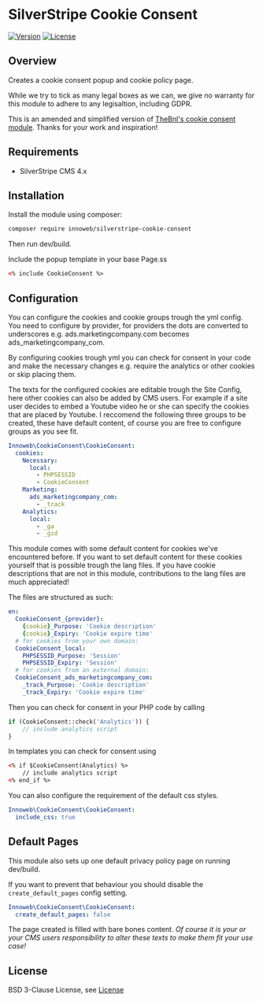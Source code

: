 # SilverStripe Cookie Consent

[![Version](http://img.shields.io/packagist/v/innoweb/silverstripe-cookie-consent.svg?style=flat-square)](https://packagist.org/packages/innoweb/silverstripe-cookie-consent)
[![License](http://img.shields.io/packagist/l/innoweb/silverstripe-cookie-consent.svg?style=flat-square)](license.md)

## Overview

Creates a cookie consent popup and cookie policy page. 

While we try to tick as many legal boxes as we can, we give no warranty for this module to adhere to any legisaltion, including GDPR.

This is an amended and simplified version of [TheBnl's cookie consent module](https://github.com/TheBnl/silverstripe-cookie-consent). Thanks for your work and inspiration!

## Requirements

* SilverStripe CMS 4.x

## Installation

Install the module using composer:
```bash
composer require innoweb/silverstripe-cookie-consent
```

Then run dev/build.

Include the popup template in your base Page.ss
```html
<% include CookieConsent %>
```

## Configuration
You can configure the cookies and cookie groups trough the yml config. You need to configure by provider, 
for providers the dots are converted to underscores e.g. ads.marketingcompany.com becomes ads_marketingcompany_com.

By configuring cookies trough yml you can check for consent in your code and make the necessary changes e.g. require
the analytics or other cookies or skip placing them.

The texts for the configured cookies are editable trough the Site Config, here other cookies can also be added by CMS
users.
For example if a site user decides to embed a Youtube video he or she can specify the cookies that are placed by Youtube.
I reccomend the following three groups to be created, these have default content, of course you are free to configure 
groups as you see fit.
```yaml
Innoweb\CookieConsent\CookieConsent:
  cookies:
    Necessary:
      local:
        - PHPSESSID
        - CookieConsent
    Marketing:
      ads_marketingcompany_com:
        - _track
    Analytics:
      local:
        - _ga
        - _gid
```

This module comes with some default content for cookies we've encountered before. If you want to set default content 
for these cookies yourself that is possible trough the lang files. If you have cookie descriptions that are not in 
this module, contributions to the lang files are much appreciated!

The files are structured as such:
```yaml
en:
  CookieConsent_{provider}:
    {cookie}_Purpose: 'Cookie description'
    {cookie}_Expiry: 'Cookie expire time'
  # for cookies from your own domain:
  CookieConsent_local:
    PHPSESSID_Purpose: 'Session'
    PHPSESSID_Expiry: 'Session'
  # for cookies from an external domain:
  CookieConsent_ads_marketingcompany_com:
    _track_Purpose: 'Cookie description'
    _track_Expiry: 'Cookie expire time'
```

Then you can check for consent in your PHP code by calling
```php
if (CookieConsent::check('Analytics')) {
    // include analytics script
}
```

In templates you can check for consent using
```html
<% if $CookieConsent(Analytics) %>
    // include analytics script
<% end_if %>
```

You can also configure the requirement of the default css styles.

```yaml
Innoweb\CookieConsent\CookieConsent:
  include_css: true
```

## Default Pages

This module also sets up one default privacy policy page on running dev/build.

If you want to prevent that behaviour you should disable the `create_default_pages` config setting.

```yaml
Innoweb\CookieConsent\CookieConsent:
  create_default_pages: false
```

The page created is filled with bare bones content. 
_Of course it is your or your CMS users responsibility to alter these texts to make them fit your use case!_

## License

BSD 3-Clause License, see [License](license.md)
